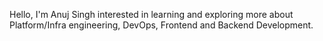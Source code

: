 
Hello, I'm Anuj Singh interested in learning and exploring more about Platform/Infra engineering, DevOps, Frontend and Backend Development.

<!---
itsanuj1996/itsanuj1996 is a ✨ special ✨ repository because its `README.md` (this file) appears on your GitHub profile.
You can click the Preview link to take a look at your changes.
--->
